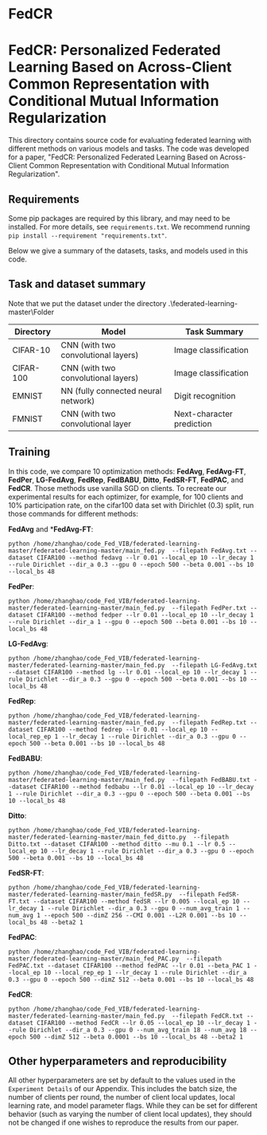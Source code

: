 # FedCR
# FedCR: Personalized Federated Learning Based on Across-Client Common Representation with Conditional Mutual Information Regularization

This directory contains source code for evaluating federated learning with different methods on various models and tasks. The code was developed for a paper, "FedCR: Personalized Federated Learning Based on Across-Client Common Representation with Conditional Mutual Information Regularization".

## Requirements
 
Some pip packages are required by this library, and may need to be installed. For more details, see `requirements.txt`. We recommend running `pip install --requirement "requirements.txt"`.

Below we give a summary of the datasets, tasks, and models used in this code.


## Task and dataset summary

Note that we put the dataset under the directory .\federated-learning-master\Folder

<!-- mdformat off(This table is sensitive to automatic formatting changes) -->

| Directory        | Model                               | Task Summary              |
|------------------|-------------------------------------|---------------------------|
| CIFAR-10         | CNN (with two convolutional layers) | Image classification      |
| CIFAR-100        | CNN (with two convolutional layers) | Image classification      |
| EMNIST           | NN (fully connected neural network) | Digit recognition         |
| FMNIST           | CNN (with two convolutional layer   | Next-character prediction |

<!-- mdformat on -->


## Training
In this code, we compare 10 optimization methods: **FedAvg**, **FedAvg-FT**, **FedPer**, **LG-FedAvg**, **FedRep**, **FedBABU**, **Ditto**, **FedSR-FT**, **FedPAC**, and **FedCR**. Those methods use vanilla SGD on clients. To recreate our experimental results for each optimizer, for example, for 100 clients and 10% participation rate, on the cifar100 data set with Dirichlet (0.3) split, run those commands for different methods:

**FedAvg** and ***FedAvg-FT**:
```
python /home/zhanghao/code_Fed_VIB/federated-learning-master/federated-learning-master/main_fed.py  --filepath FedAvg.txt --dataset CIFAR100 --method fedavg --lr 0.01 --local_ep 10 --lr_decay 1 --rule Dirichlet --dir_a 0.3 --gpu 0 --epoch 500 --beta 0.001 --bs 10 --local_bs 48
```

**FedPer**:
```
python /home/zhanghao/code_Fed_VIB/federated-learning-master/federated-learning-master/main_fed.py  --filepath FedPer.txt --dataset CIFAR100 --method fedper --lr 0.01 --local_ep 10 --lr_decay 1 --rule Dirichlet --dir_a 1 --gpu 0 --epoch 500 --beta 0.001 --bs 10 --local_bs 48
```

**LG-FedAvg**:
```
python /home/zhanghao/code_Fed_VIB/federated-learning-master/federated-learning-master/main_fed.py  --filepath LG-FedAvg.txt --dataset CIFAR100 --method lg --lr 0.01 --local_ep 10 --lr_decay 1 --rule Dirichlet --dir_a 0.3 --gpu 0 --epoch 500 --beta 0.001 --bs 10 --local_bs 48
```

**FedRep**:
```
python /home/zhanghao/code_Fed_VIB/federated-learning-master/federated-learning-master/main_fed.py  --filepath FedRep.txt --dataset CIFAR100 --method fedrep --lr 0.01 --local_ep 10 --local_rep_ep 1 --lr_decay 1 --rule Dirichlet --dir_a 0.3 --gpu 0 --epoch 500 --beta 0.001 --bs 10 --local_bs 48
```

**FedBABU**:
```
python /home/zhanghao/code_Fed_VIB/federated-learning-master/federated-learning-master/main_fed.py  --filepath FedBABU.txt --dataset CIFAR100 --method fedbabu --lr 0.01 --local_ep 10 --lr_decay 1 --rule Dirichlet --dir_a 0.3 --gpu 0 --epoch 500 --beta 0.001 --bs 10 --local_bs 48
```

**Ditto**:
```
python /home/zhanghao/code_Fed_VIB/federated-learning-master/federated-learning-master/main_fed_ditto.py  --filepath Ditto.txt --dataset CIFAR100 --method ditto --mu 0.1 --lr 0.5 --local_ep 10 --lr_decay 1 --rule Dirichlet --dir_a 0.3 --gpu 0 --epoch 500 --beta 0.001 --bs 10 --local_bs 48
```

**FedSR-FT**:
```
python /home/zhanghao/code_Fed_VIB/federated-learning-master/federated-learning-master/main_fedSR.py  --filepath FedSR-FT.txt --dataset CIFAR100 --method fedSR --lr 0.005 --local_ep 10 --lr_decay 1 --rule Dirichlet --dir_a 0.3 --gpu 0 --num_avg_train 1 --num_avg 1 --epoch 500 --dimZ 256 --CMI 0.001 --L2R 0.001 --bs 10 --local_bs 48 --beta2 1
```

**FedPAC**:
```
python /home/zhanghao/code_Fed_VIB/federated-learning-master/federated-learning-master/main_fed_PAC.py  --filepath FedPAC.txt --dataset CIFAR100 --method fedPAC --lr 0.01 --beta_PAC 1 --local_ep 10 --local_rep_ep 1 --lr_decay 1 --rule Dirichlet --dir_a 0.3 --gpu 0 --epoch 500 --dimZ 512 --beta 0.001 --bs 10 --local_bs 48
```

**FedCR**:
```
python /home/zhanghao/code_Fed_VIB/federated-learning-master/federated-learning-master/main_fed.py  --filepath FedCR.txt --dataset CIFAR100 --method FedCR --lr 0.05 --local_ep 10 --lr_decay 1 --rule Dirichlet --dir_a 0.3 --gpu 0 --num_avg_train 18 --num_avg 18 --epoch 500 --dimZ 512 --beta 0.0001 --bs 10 --local_bs 48 --beta2 1
```



## Other hyperparameters and reproducibility

All other hyperparameters are set by default to the values used in the `Experiment Details` of our Appendix. This includes the batch size, the number of clients per round, the number of client local updates, local learning rate, and model parameter flags. While they can be set for different behavior (such as varying the number of client local updates), they should not be changed if one wishes to reproduce the results from our paper. 

